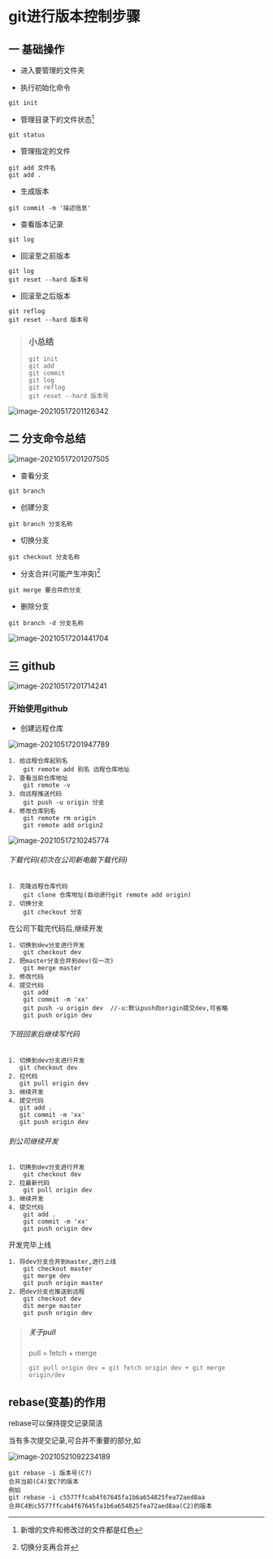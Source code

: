 # **git进行版本控制步骤**

## 一 基础操作

* 进入要管理的文件夹

* 执行初始化命令


```git
git init
```

* 管理目录下的文件状态[^1]


```git
git status
```

* 管理指定的文件


```git
git add 文件名
git add .
```

* 生成版本


```git
git commit -m '描述信息'
```

* 查看版本记录

```git
git log
```

* 回滚至之前版本

```git
git log
git reset --hard 版本号
```

* 回滚至之后版本

```git
git reflog
git reset --hard 版本号
```

> ### 小总结
>
> ```
> git init
> git add
> git commit
> git log
> git reflog
> git reset --hard 版本号
> ```

![image-20210517201126342](C:\Users\nero\Desktop\Git实战\image-20210517201126342.png)

[^1]: 新增的文件和修改过的文件都是红色

## 二 分支命令总结

![image-20210517201207505](C:\Users\nero\Desktop\Git实战\image-20210517201207505.png)

* 查看分支

```
git branch
```

* 创建分支

```
git branch 分支名称
```

* 切换分支

```
git checkout 分支名称
```

* 分支合并(可能产生冲突)[^2]

```
git merge 要合并的分支
```

* 删除分支

```
git branch -d 分支名称
```

![image-20210517201441704](C:\Users\nero\Desktop\Git实战\image-20210517201441704.png)

[^2]: 切换分支再合并

## 三 github

![image-20210517201714241](C:\Users\nero\Desktop\Git实战\image-20210517201714241.png)

### 开始使用github

* 创建远程仓库

![image-20210517201947789](C:\Users\nero\Desktop\Git实战\image-20210517201947789.png)

```
1. 给远程仓库起别名
	git remote add 别名 远程仓库地址
2. 查看当前仓库地址
	git remote -v
3. 向远程推送代码
	git push -u origin 分支
4. 修改仓库别名
	git remote rm origin
	git remote add origin2
```

![image-20210517210245774](C:\Users\nero\Desktop\Git实战\image-20210517210245774.png)

###### 下载代码(初次在公司新电脑下载代码)

```
1. 克隆远程仓库代码
	git clone 仓库地址(自动进行git remote add origin)
2. 切换分支
	git checkout 分支
```

在公司下载完代码后,继续开发

```
1. 切换到dev分支进行开发
	git checkout dev
2. 把master分支合并到dev(仅一次)
	git merge master
3. 修改代码
4. 提交代码
	git add
	git commit -m 'xx'
	git push -u origin dev  //-u:默认push向origin提交dev,可省略
	git push origin dev
```

###### 下班回家后继续写代码

 ```
 1. 切换到dev分支进行开发
 	git checkout dev
 2. 拉代码
 	git pull origin dev
 3. 继续开发
 4. 提交代码
 	git add .
 	git commit -m 'xx'
 	git push origin dev
 ```

###### 到公司继续开发

```
1. 切换到dev分支进行开发
	git checkout dev
2. 拉最新代码
	git pull origin dev
3. 继续开发
4. 提交代码
	git add .
	git commit -m 'xx'
	git push origin dev
```

开发完毕上线

```
1. 将dev分支合并到master,进行上线
	git checkout master
	git merge dev
	git push origin master
2. 把dev分支也推送到远程
	git checkout dev
	dit merge master
	git push origin dev
```



>##### 关于pull
>
>pull = fetch + merge
>
>```
>git pull origin dev = git fetch origin dev + git merge origin/dev
>```

## rebase(变基)的作用

rebase可以保持提交记录简洁

当有多次提交记录,可合并不重要的部分,如

![image-20210521092234189](C:\Users\nero\AppData\Roaming\Typora\typora-user-images\image-20210521092234189.png)

```
git rebase -i 版本号(C?)
合并当前(C4)至C?的版本
例如
git rebase -i c5577ffcab4f67645fa1b6a654825fea72aed8aa
合并C4到c5577ffcab4f67645fa1b6a654825fea72aed8aa(C2)的版本
```

